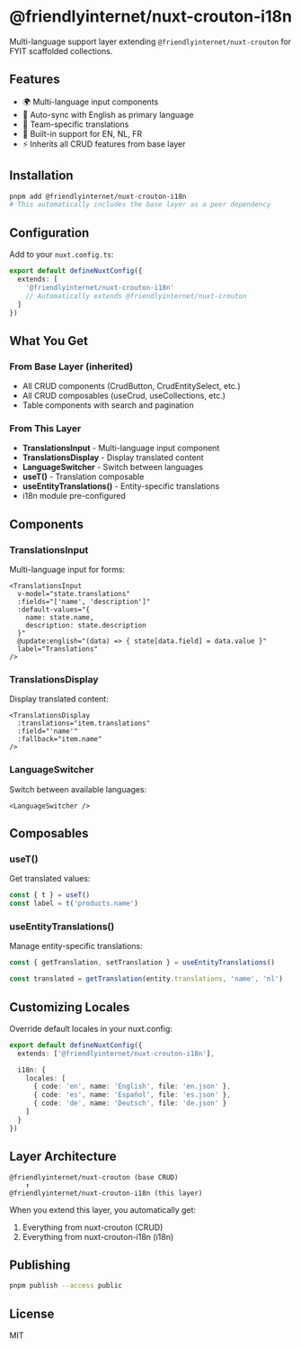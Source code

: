 # @friendlyinternet/nuxt-crouton-i18n

Multi-language support layer extending `@friendlyinternet/nuxt-crouton` for FYIT scaffolded collections.

## Features

- 🌍 Multi-language input components
- 🔄 Auto-sync with English as primary language
- 📝 Team-specific translations
- 🎯 Built-in support for EN, NL, FR
- ⚡ Inherits all CRUD features from base layer

## Installation

```bash
pnpm add @friendlyinternet/nuxt-crouton-i18n
# This automatically includes the base layer as a peer dependency
```

## Configuration

Add to your `nuxt.config.ts`:

```typescript
export default defineNuxtConfig({
  extends: [
    '@friendlyinternet/nuxt-crouton-i18n'
    // Automatically extends @friendlyinternet/nuxt-crouton
  ]
})
```

## What You Get

### From Base Layer (inherited)
- All CRUD components (CrudButton, CrudEntitySelect, etc.)
- All CRUD composables (useCrud, useCollections, etc.)
- Table components with search and pagination

### From This Layer
- **TranslationsInput** - Multi-language input component
- **TranslationsDisplay** - Display translated content
- **LanguageSwitcher** - Switch between languages
- **useT()** - Translation composable
- **useEntityTranslations()** - Entity-specific translations
- i18n module pre-configured

## Components

### TranslationsInput

Multi-language input for forms:

```vue
<TranslationsInput
  v-model="state.translations"
  :fields="['name', 'description']"
  :default-values="{
    name: state.name,
    description: state.description
  }"
  @update:english="(data) => { state[data.field] = data.value }"
  label="Translations"
/>
```

### TranslationsDisplay

Display translated content:

```vue
<TranslationsDisplay
  :translations="item.translations"
  :field="'name'"
  :fallback="item.name"
/>
```

### LanguageSwitcher

Switch between available languages:

```vue
<LanguageSwitcher />
```

## Composables

### useT()

Get translated values:

```typescript
const { t } = useT()
const label = t('products.name')
```

### useEntityTranslations()

Manage entity-specific translations:

```typescript
const { getTranslation, setTranslation } = useEntityTranslations()

const translated = getTranslation(entity.translations, 'name', 'nl')
```

## Customizing Locales

Override default locales in your nuxt.config:

```typescript
export default defineNuxtConfig({
  extends: ['@friendlyinternet/nuxt-crouton-i18n'],

  i18n: {
    locales: [
      { code: 'en', name: 'English', file: 'en.json' },
      { code: 'es', name: 'Español', file: 'es.json' },
      { code: 'de', name: 'Deutsch', file: 'de.json' }
    ]
  }
})
```

## Layer Architecture

```
@friendlyinternet/nuxt-crouton (base CRUD)
    ↑
@friendlyinternet/nuxt-crouton-i18n (this layer)
```

When you extend this layer, you automatically get:
1. Everything from nuxt-crouton (CRUD)
2. Everything from nuxt-crouton-i18n (i18n)

## Publishing

```bash
pnpm publish --access public
```

## License

MIT